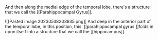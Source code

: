 And then along the medial edge of the temporal lobe, there's a structure that we call the [[Parahippocampal Gyrus]].  

![[Pasted image 20230508203935.png]]
And deep in the anterior part of the temporal lobe, in this position, this 
[[parahippocampal gyrus ]]folds in upon itself into a structure that we call the [[hippocampus]].